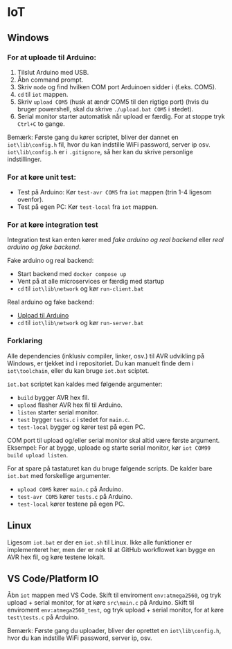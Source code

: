 # IoT

## Windows

### For at uploade til Arduino:
1. Tilslut Arduino med USB.
2. Åbn command prompt.
3. Skriv `mode` og find hvilken COM port Arduinoen sidder i (f.eks. COM5).
4. `cd` til `iot` mappen.
5. Skriv `upload COM5` (husk at ændr COM5 til den rigtige port) (hvis du bruger powershell, skal du skrive `./upload.bat COM5` i stedet).
6. Serial monitor starter automatisk når upload er færdig. For at stoppe tryk `Ctrl+C` to gange.

Bemærk: Første gang du kører scriptet, bliver der dannet en `iot\lib\config.h` fil, hvor du kan indstille WiFi password, server ip osv. 
`iot\lib\config.h` er i `.gitignore`, så her kan du skrive personlige indstillinger.

### For at køre unit test:
- Test på Arduino: Kør `test-avr COM5` fra `iot` mappen (trin 1-4 ligesom ovenfor).
- Test på egen PC: Kør `test-local` fra `iot` mappen.

### For at køre integration test

Integration test kan enten kører med *fake arduino og real backend* eller *real arduino og fake backend*.

Fake arduino og real backend:
- Start backend med `docker compose up`
- Vent på at alle microservices er færdig med startup
- `cd` til `iot\lib\network` og kør `run-client.bat`

Real arduino og fake backend:
- [Upload til Arduino](###for-at-uploade-til-arduino)
- `cd` til `iot\lib\network` og kør `run-server.bat`

### Forklaring

Alle dependencies (inklusiv compiler, linker, osv.) til AVR udvikling på Windows, er tjekket ind i repositoriet. 
Du kan manuelt finde dem i `iot\toolchain`, eller du kan bruge `iot.bat` sciptet.

`iot.bat` scriptet kan kaldes med følgende argumenter:
- `build` bygger AVR hex fil.
- `upload` flasher AVR hex fil til Arduino.
- `listen` starter serial monitor.
- `test` bygger `tests.c` i stedet for `main.c`.
- `test-local` bygger og kører test på egen PC.

COM port til upload og/eller serial monitor skal altid være første argument.
Eksempel: For at bygge, uploade og starte serial monitor, kør `iot COM99 build upload listen`.

For at spare på tastaturet kan du bruge følgende scripts. De kalder bare `iot.bat` med forskellige argumenter.
- `upload COM5` kører `main.c` på Arduino.
- `test-avr COM5` kører `tests.c` på Arduino.
- `test-local` kører testene på egen PC.

## Linux

Ligesom `iot.bat` er der en `iot.sh` til Linux. Ikke alle funktioner er implementeret her, men der er nok til at GitHub workflowet kan bygge en AVR hex fil, og køre testene lokalt.

## VS Code/Platform IO

Åbn `iot` mappen med VS Code.
Skift til enviroment `env:atmega2560`, og tryk upload + serial monitor, for at køre `src\main.c` på Arduino.
Skift til enviroment `env:atmega2560_test`, og tryk upload + serial monitor, for at køre `test\tests.c` på Arduino.

Bemærk: Første gang du uploader, bliver der oprettet en `iot\lib\config.h`, hvor du kan indstille WiFi password, server ip, osv.
